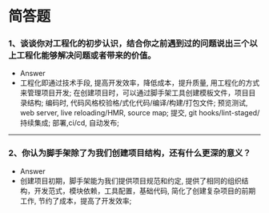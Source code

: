 # 简答题

### 1、谈谈你对工程化的初步认识，结合你之前遇到过的问题说出三个以上工程化能够解决问题或者带来的价值。
- Answer
- 工程化即通过技术手段, 提高开发效率，降低成本，提升质量, 用工程化的方式来管理项目开发; 在创建项目时，可以通过脚手架工具创建模板文件，项目目录结构; 编码时, 代码风格校验格/式化代码/编译/构建/打包文件; 预览测试, web server, live reloading/HMR, source map; 提交, git hooks/lint-staged/持续集成;  部署,ci/cd, 自动发布;
***
### 2、你认为脚手架除了为我们创建项目结构，还有什么更深的意义？
- Answer
- 创建项目初期，脚手架能为我们提供项目规范和约定, 提供了相同的组织结构，开发范式，模块依赖，工具配置，基础代码, 简化了创建复杂项目的前期工作, 节约了成本，提高了开发效率;